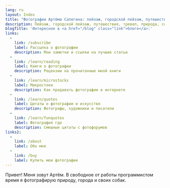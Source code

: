 ```yaml
---
lang: ru
layout: Index
title: "Фотографии Артёма Сапегина: пейзаж, городской пейзаж, путешествия, тревел, природа, собаки, фото"
description: Пейзаж, городской пейзаж, путешествия, тревел, природа, собаки и блог о фотографии.
blogTitle: 'Интересное в <a href="/blog" class="link">блоге</a>:'
links:
  -
    link: /subscribe
    label: Рассылка о фотографии
    description: Мои заметки и ссылки на лучшие статьи
  -
    link: /learn/reading
    label: Книги о фотографии
    description: Рецензии на прочитанные мной книги
  -
    link: /learn/microstocks
    label: Микростоки
    description: Как продавать фотографии в интернете
  -
    link: /learn/quotes
    label: Цитаты о фотографии и искусстве
    description: Фотографы, художники и писатели
  -
    link: /learn/funquotes
    label: Фотография где
    description: Смешные цитаты с фотофорумов
links2:
  -
    link: /about
    label: Обо мне
  -
    link: /buy
    label: Купить мои фотографии
---
```


Привет! Меня зовут Артём. В свободное от работы программистом время я фотографирую природу, города и своих собак.
